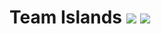 # Team Islands [![](http://cf.way2muchnoise.eu/team-islands.svg)](https://minecraft.curseforge.com/projects/team-islands) [![](http://cf.way2muchnoise.eu/versions/team-islands.svg)](https://minecraft.curseforge.com/projects/team-islands)